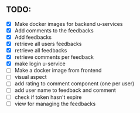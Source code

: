 ## TODO:

- [x] Make docker images for backend u-services 
- [x] Add comments to the feedbacks
- [x] Add feedbacks
- [x] retrieve all users feedbacks
- [x] retrieve all feedbacks
- [x] retrieve comments per feedback
- [x] make login u-service
- [ ] Make a docker image from frontend
- [ ] visual aspect
- [ ] add rating to comment component (one per user)
- [ ] add user name to feedback and comment
- [ ] check if token hasn't expire
- [ ] view for managing the feedbacks
